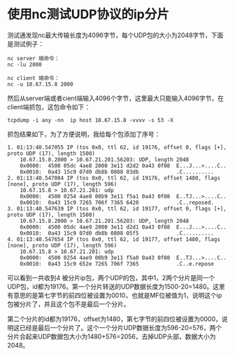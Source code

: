 # 使用nc测试UDP协议的ip分片

测试通发现nc最大传输长度为4096字节，每个UDP包的大小为2048字节，下面是测试例子：

```
nc server 端命令：
nc -lu 2000

nc client 端命令：
nc -u 10.67.15.8 2000
```

然后从server端或者cient端输入4096个字节，这里最大只能输入4096字节，在client端抓包，这包命令如下：

```
tcpdump -i any -nn  ip host 10.67.15.8 -vvvv -s 53 -X
```

抓包结果如下，为了方便说明，我给每个包添加了序号：

```
1. 01:13:40.547055 IP (tos 0x0, ttl 62, id 19176, offset 0, flags [+], proto UDP (17), length 1500)
    10.67.15.8.2000 > 10.67.21.201.56203: UDP, length 2048
	0x0000:  4500 05dc 4ae8 2000 3e11 d2d2 0a43 0f08  E...J...>....C..
	0x0010:  0a43 15c9 07d0 db8b 0808 03db            .C..........
2. 01:13:40.547084 IP (tos 0x0, ttl 62, id 19176, offset 1480, flags [none], proto UDP (17), length 596)
    10.67.15.8 > 10.67.21.201: udp
	0x0000:  4500 0254 4ae8 00b9 3e11 f5a1 0a43 0f08  E..TJ...>....C..
	0x0010:  0a43 15c9 7265 706f 7365 6420            .C..reposed.
3. 01:13:40.547639 IP (tos 0x0, ttl 62, id 19177, offset 0, flags [+], proto UDP (17), length 1500)
    10.67.15.8.2000 > 10.67.21.201.56203: UDP, length 2048
	0x0000:  4500 05dc 4ae9 2000 3e11 d2d1 0a43 0f08  E...J...>....C..
	0x0010:  0a43 15c9 07d0 db8b 0808 05f5            .C..........
4. 01:13:40.547654 IP (tos 0x0, ttl 62, id 19177, offset 1480, flags [none], proto UDP (17), length 596)
    10.67.15.8 > 10.67.21.201: udp
	0x0000:  4500 0254 4ae9 00b9 3e11 f5a0 0a43 0f08  E..TJ...>....C..
	0x0010:  0a43 15c9 652e 7265 706f 7365            .C..e.repose
```

可以看到一共收到4 被分片ip包，两个UDP的包，其中1，2两个分片是同一个UDP包，id都为19176。第一个分片转送的UDP数据长度为1500-20=1480。这里有意思的是第七字节的前四位被设置为0010，也就是MF位被值为1，说明这个ip包被分片了，并且这个包不是最后一个分片。

第二个分片的id都为19176，offset为1480，第七字节的前四位被设置为0000，说明这已经是最后一个分片了。这个一个分片UDP数据长度为596-20=576，两个分片合起来UDP数据包大小为1480+576=2056，去掉UDP头部，数据大小为2048。